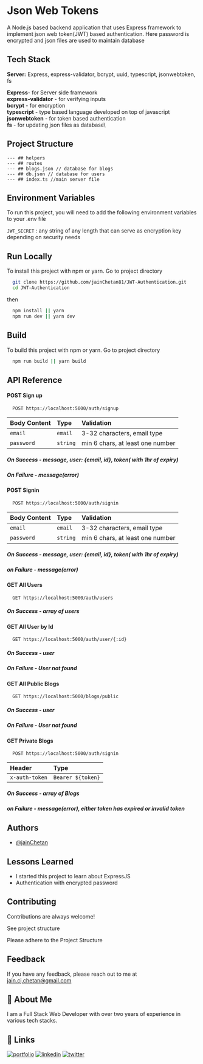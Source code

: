 # Json Web Tokens

A Node.js based backend application that uses Express framework to implement json web token(JWT) based authentication. Here password is encrypted and json files are used to maintain database

## Tech Stack

**Server:** Express, express-validator, bcrypt, uuid, typescript, jsonwebtoken, fs

**Express**- for Server side framework \
**express-validator** - for verifying inputs\
**bcrypt** - for encryption\
**typescript** - type based language developed on top of javascript\
**jsonwebtoken** - for token based authentication\
**fs** - for updating json files as database\

## Project Structure

    --- ## helpers
    --- ## routes
    --- ## blogs.json // database for blogs
    --- ## db.json // database for users
    --- ## index.ts //main server file

## Environment Variables

To run this project, you will need to add the following environment variables to your .env file

`JWT_SECRET` : any string of any length that can serve as encryption key depending on security needs

## Run Locally

To install this project with npm or yarn.
Go to project directory

```bash
  git clone https://github.com/jainChetan81/JWT-Authentication.git
  cd JWT-Authentication
```

then

```bash
  npm install || yarn
  npm run dev || yarn dev
```

## Build

To build this project with npm or yarn.
Go to project directory

```bash
  npm run build || yarn build
```

## API Reference

#### POST Sign up

```http
  POST https://localhost:5000/auth/signup
```

| Body Content | Type     | Validation                       |
| :----------- | :------- | :------------------------------- |
| `email`      | `email`  | 3-32 characters, email type      |
| `password`   | `string` | min 6 chars, at least one number |

##### On Success - message, user: {email, id}, token( with 1hr of expiry)

##### On Failure - message(error)

#### POST Signin

```http
  POST https://localhost:5000/auth/signin
```

| Body Content | Type     | Validation                       |
| :----------- | :------- | :------------------------------- |
| `email`      | `email`  | 3-32 characters, email type      |
| `password`   | `string` | min 6 chars, at least one number |

##### On Success - message, user: {email, id}, token( with 1hr of expiry)

##### on Failure - message(error)

#### GET All Users

```http
  GET https://localhost:5000/auth/users
```

##### On Success - array of users

#### GET All User by Id

```http
  GET https://localhost:5000/auth/user/{:id}
```

##### On Success - user

##### On Failure - User not found

#### GET All Public Blogs

```http
  GET https://localhost:5000/blogs/public
```

##### On Success - user

##### On Failure - User not found

#### GET Private Blogs

```http
  POST https://localhost:5000/auth/signin
```

| Header         | Type              |
| :------------- | :---------------- |
| `x-auth-token` | `Bearer ${token}` |

##### On Success - array of Blogs

##### on Failure - message(error), either token has expired or invalid token

## Authors

-   [@jainChetan](https://thechetanjain.in)

## Lessons Learned

-   I started this project to learn about ExpressJS
-   Authentication with encrypted password

## Contributing

Contributions are always welcome!

See project structure

Please adhere to the Project Structure

## Feedback

If you have any feedback, please reach out to me at jain.cj.chetan@gmail.com

## 🚀 About Me

I am a Full Stack Web Developer with over two years of experience in various tech stacks.

## 🔗 Links

[![portfolio](https://img.shields.io/badge/my_portfolio-000?style=for-the-badge&logo=ko-fi&logoColor=white)](https://thechetanjain.in/)
[![linkedin](https://img.shields.io/badge/linkedin-0A66C2?style=for-the-badge&logo=linkedin&logoColor=white)](https://thechetanjain.in/linkedin/)
[![twitter](https://img.shields.io/badge/twitter-1DA1F2?style=for-the-badge&logo=twitter&logoColor=white)](https://thechetanjain.in/github)
